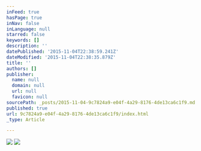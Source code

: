 ```yaml
---
inFeed: true
hasPage: true
inNav: false
inLanguage: null
starred: false
keywords: []
description: ''
datePublished: '2015-11-04T22:38:59.241Z'
dateModified: '2015-11-04T22:38:35.879Z'
title: ''
authors: []
publisher:
  name: null
  domain: null
  url: null
  favicon: null
sourcePath: _posts/2015-11-04-9c7824a9-e04f-4a29-8176-4de13ca6c1f9.md
published: true
url: 9c7824a9-e04f-4a29-8176-4de13ca6c1f9/index.html
_type: Article

---
```

![](https://the-grid-user-content.s3-us-west-2.amazonaws.com/50bc07a6-24dd-4ca4-929a-4af68aa8d8c1.jpg)
![](https://the-grid-user-content.s3-us-west-2.amazonaws.com/d7b8ec20-7121-4c65-a199-64e1ef7bde02.jpg)